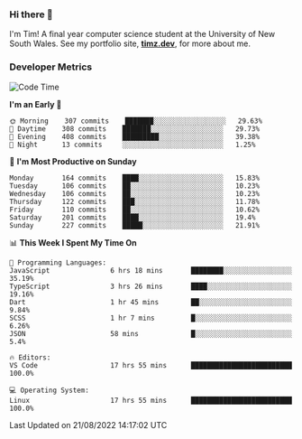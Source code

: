 ### Hi there 👋

I'm Tim! A final year computer science student at the University of New South
Wales. See my portfolio site, <strong><a href="https://timz.dev">timz.dev</a></strong>,
for more about me.

### Developer Metrics

<!-- [![Top Languages](https://github-readme-stats.vercel.app/api/wakatime?username=Tymotex&langs_count=5&custom_title=Top%205%20Languages&hide=Other&theme=material-palenight)](https://github.com/anuraghazra/github-readme-stats) -->

<!--START_SECTION:waka-->
![Code Time](http://img.shields.io/badge/Code%20Time-973%20hrs%2031%20mins-blue)

**I'm an Early 🐤** 

```text
🌞 Morning    307 commits    ███████░░░░░░░░░░░░░░░░░░   29.63% 
🌆 Daytime    308 commits    ███████░░░░░░░░░░░░░░░░░░   29.73% 
🌃 Evening    408 commits    █████████░░░░░░░░░░░░░░░░   39.38% 
🌙 Night      13 commits     ░░░░░░░░░░░░░░░░░░░░░░░░░   1.25%

```
📅 **I'm Most Productive on Sunday** 

```text
Monday       164 commits    ████░░░░░░░░░░░░░░░░░░░░░   15.83% 
Tuesday      106 commits    ██░░░░░░░░░░░░░░░░░░░░░░░   10.23% 
Wednesday    106 commits    ██░░░░░░░░░░░░░░░░░░░░░░░   10.23% 
Thursday     122 commits    ███░░░░░░░░░░░░░░░░░░░░░░   11.78% 
Friday       110 commits    ██░░░░░░░░░░░░░░░░░░░░░░░   10.62% 
Saturday     201 commits    ████░░░░░░░░░░░░░░░░░░░░░   19.4% 
Sunday       227 commits    █████░░░░░░░░░░░░░░░░░░░░   21.91%

```


📊 **This Week I Spent My Time On** 

```text
💬 Programming Languages: 
JavaScript               6 hrs 18 mins       ████████░░░░░░░░░░░░░░░░░   35.19% 
TypeScript               3 hrs 26 mins       ████░░░░░░░░░░░░░░░░░░░░░   19.16% 
Dart                     1 hr 45 mins        ██░░░░░░░░░░░░░░░░░░░░░░░   9.84% 
SCSS                     1 hr 7 mins         █░░░░░░░░░░░░░░░░░░░░░░░░   6.26% 
JSON                     58 mins             █░░░░░░░░░░░░░░░░░░░░░░░░   5.4%

🔥 Editors: 
VS Code                  17 hrs 55 mins      █████████████████████████   100.0%

💻 Operating System: 
Linux                    17 hrs 55 mins      █████████████████████████   100.0%

```


 Last Updated on 21/08/2022 14:17:02 UTC
<!--END_SECTION:waka-->

<!-- [![Tymotex's GitHub stats](https://github-readme-stats.vercel.app/api?username=Tymotex)](https://github.com/anuraghazra/github-readme-stats) -->

